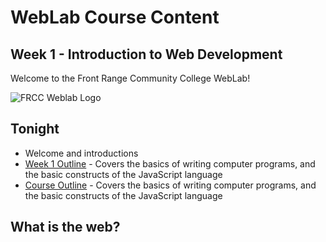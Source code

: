 # WebLab Course Content

## Week 1 - Introduction to Web Development

Welcome to the Front Range Community College WebLab!

![FRCC Weblab Logo](/img/frcc_weblab_logo.jpg)

## Tonight

* Welcome and introductions
* [Week 1 Outline](?md=/course-content/module1/index.md) -
  Covers the basics of writing computer programs, and the basic constructs of
  the JavaScript language
* [Course Outline](?md=/course-content/module1/index.md) -
  Covers the basics of writing computer programs, and the basic constructs of
  the JavaScript language
  
## What is the web?
